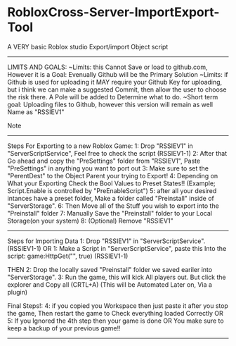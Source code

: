 # RobloxCross-Server-ImportExport-Tool
A VERY basic Roblox studio Export/import Object script

--------------------------------------
LIMITS AND GOALS:
~Limits: this Cannot Save or load to github.com, However it is a Goal: Evenually Github will be the Primary Solution
~Limits: if Github is used for uploading it MAY require your Github Key for uploading, but i think we can make a suggested Commit, 
         then allow the user to choose the risk there. A Pole will be added to Determine what to do.
~Short term goal: Uploading files to Github, however this version will remain as well Name as "RSSIEV1"


Note

--------------------------------------
Steps For Exporting to a new Roblox Game:
1: Drop "RSSIEV1" in "ServerScriptService", Feel free to check the script (RSSIEV1-1)
2: After that Go ahead and copy the "PreSettings" folder from "RSSIEV1", Paste "PreSettings" in anything you want to port out
3: Make sure to set the "PerentDest" to the Object Parent your trying to Export!
4: Depending on What your Exporting Check the Bool Values to Preset States!! (Example; Script.Enable is controlled by "PreEnableScript")
5: after all your desired intances have a preset folder, Make a folder called "Preinstall" inside of "ServerStorage".
6: Then Move all of the Stuff you wish to export into the "Preinstall" folder
7: Manually Save the "Preinstall" folder to your Local Storage(on your system)
8: (Optional) Remove "RSSIEV1"

--------------------------------------
Steps for Importing Data
1: Drop "RSSIEV1" in "ServerScriptService". (RSSIEV1-1)
OR
1: Make a Script in "ServerScriptService", paste this Into the script: game:HttpGet("", true) (RSSIEV1-1)
 
 THEN
2: Drop the locally saved "Preinstall" folder we saved eariler into "ServerStorage".
3: Run the game, this will kick All players out. But click the explorer and Copy all (CRTL+A) (This will be Automated Later on, Via a plugin)

Final Steps!:
4: if you copied you Workspace then just paste it after you stop the game, Then restart the game to Check everything loaded Correctly
OR
5: If you Ignored the 4th step then your game is done OR You make sure to keep a backup of your previous game!!

--------------------------------------
